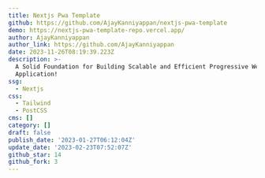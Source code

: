 ```yaml
---
title: Nextjs Pwa Template
github: https://github.com/AjayKanniyappan/nextjs-pwa-template
demo: https://nextjs-pwa-template-repo.vercel.app/
author: AjayKanniyappan
author_link: https://github.com/AjayKanniyappan
date: 2023-11-26T08:19:39.223Z
description: >-
  A Solid Foundation for Building Scalable and Efficient Progressive Web
  Application!
ssg:
  - Nextjs
css:
  - Tailwind
  - PostCSS
cms: []
category: []
draft: false
publish_date: '2023-01-27T06:12:04Z'
update_date: '2023-02-23T07:52:07Z'
github_star: 14
github_fork: 3
---
```

